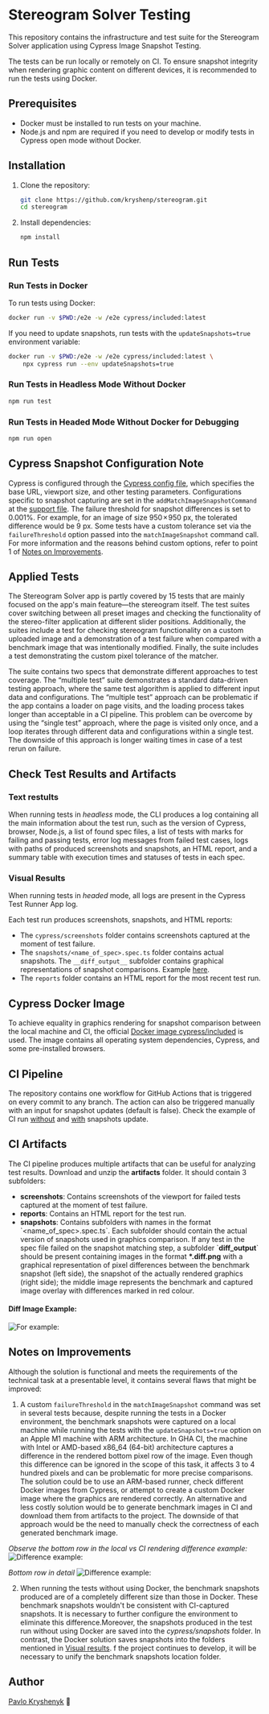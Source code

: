 # Stereogram Solver Testing

This repository contains the infrastructure and test suite for the Stereogram Solver application using Cypress Image Snapshot Testing.

The tests can be run locally or remotely on CI. To ensure snapshot integrity when rendering graphic content on different devices, it is recommended to run the tests using Docker.

## Prerequisites

-   Docker must be installed to run tests on your machine.
-   Node.js and npm are required if you need to develop or modify tests in Cypress open mode without Docker.

## Installation

1. Clone the repository:

    ```bash
    git clone https://github.com/kryshenp/stereogram.git
    cd stereogram
    ```

2. Install dependencies:
    ```bash
    npm install
    ```

## Run Tests

### Run Tests in Docker

To run tests using Docker:

```bash
docker run -v $PWD:/e2e -w /e2e cypress/included:latest
```

If you need to update snapshots, run tests with the `updateSnapshots=true` environment variable:

```bash
docker run -v $PWD:/e2e -w /e2e cypress/included:latest \
    npx cypress run --env updateSnapshots=true
```

### Run Tests in Headless Mode Without Docker

```bash
npm run test
```

### Run Tests in Headed Mode Without Docker for Debugging

```bash
npm run open
```

## Cypress Snapshot Configuration Note

Cypress is configured through the [Cypress config file](./cypress.config.ts), which specifies the base URL, viewport size, and other testing parameters. Configurations specific to snapshot capturing are set in the `addMatchImageSnapshotCommand` at the [support file](./cypress/support/e2e.ts). The failure threshold for snapshot differences is set to 0.001%. For example, for an image of size 950 × 950 px, the tolerated difference would be 9 px. Some tests have a custom tolerance set via the `failureThreshold` option passed into the `matchImageSnapshot` command call. For more information and the reasons behind custom options, refer to point 1 of [Notes on Improvements](#notes-on-improvements).

## Applied Tests

The Stereogram Solver app is partly covered by 15 tests that are mainly focused on the app's main feature—the stereogram itself. The test suites cover switching between all preset images and checking the functionality of the stereo-filter application at different slider positions. Additionally, the suites include a test for checking stereogram functionality on a custom uploaded image and a demonstration of a test failure when compared with a benchmark image that was intentionally modified. Finally, the suite includes a test demonstrating the custom pixel tolerance of the matcher.

The suite contains two specs that demonstrate different approaches to test coverage. The “multiple test” suite demonstrates a standard data-driven testing approach, where the same test algorithm is applied to different input data and configurations. The “multiple test” approach can be problematic if the app contains a loader on page visits, and the loading process takes longer than acceptable in a CI pipeline. This problem can be overcome by using the “single test” approach, where the page is visited only once, and a loop iterates through different data and configurations within a single test. The downside of this approach is longer waiting times in case of a test rerun on failure.

## Check Test Results and Artifacts

### Text restults

When running tests in _headless_ mode, the CLI produces a log containing all the main information about the test run, such as the version of Cypress, browser, Node.js, a list of found spec files, a list of tests with marks for failing and passing tests, error log messages from failed test cases, logs with paths of produced screenshots and snapshots, an HTML report, and a summary table with execution times and statuses of tests in each spec.

### Visual Results

When running tests in _headed_ mode, all logs are present in the Cypress Test Runner App log.

Each test run produces screenshots, snapshots, and HTML reports:

-   The `cypress/screenshots` folder contains screenshots captured at the moment of test failure.
-   The `snapshots/<name_of_spec>.spec.ts` folder contains actual snapshots. The `__diff_output__` subfolder contains graphical representations of snapshot comparisons. Example [here](#diff-image-example).
-   The `reports` folder contains an HTML report for the most recent test run.

## Cypress Docker Image

To achieve equality in graphics rendering for snapshot comparison between the local machine and CI, the official [Docker image cypress/included](https://hub.docker.com/r/cypress/included) is used. The image contains all operating system dependencies, Cypress, and some pre-installed browsers.

## CI Pipeline

The repository contains one workflow for GitHub Actions that is triggered on every commit to any branch. The action can also be triggered manually with an input for snapshot updates (default is false).
Check the example of CI run [without](https://github.com/kryshenp/stereogram/actions/runs/10425956757) and [with](https://github.com/kryshenp/stereogram/actions/runs/10423287261) snapshots update.

## CI Artifacts

The CI pipeline produces multiple artifacts that can be useful for analyzing test results. Download and unzip the **artifacts** folder. It should contain 3 subfolders:

-   **screenshots**: Contains screenshots of the viewport for failed tests captured at the moment of test failure.
-   **reports**: Contains an HTML report for the test run.
-   **snapshots**: Contains subfolders with names in the format \`<name_of_spec>.spec.ts\`. Each subfolder should contain the actual version of snapshots used in graphics comparison. If any test in the spec file failed on the snapshot matching step, a subfolder \`**diff_output**\` should be present containing images in the format **\*.diff.png** with a graphical representation of pixel differences between the benchmark snapshot (left side), the snapshot of the actually rendered graphics (right side); the middle image represents the benchmark and captured image overlay with differences marked in red colour.

#### Diff Image Example:

![For example:](assets/snapshot_difference_example.diff.png "Example of detected visual difference")

## Notes on Improvements

Although the solution is functional and meets the requirements of the technical task at a presentable level, it contains several flaws that might be improved:

1.  A custom `failureThreshold` in the `matchImageSnapshot` command was set in several tests because, despite running the tests in a Docker environment, the benchmark snapshots were captured on a local machine while running the tests with the `updateSnapshots=true` option on an Apple M1 machine with ARM architecture. In GHA CI, the machine with Intel or AMD-based x86_64 (64-bit) architecture captures a difference in the rendered bottom pixel row of the image. Even though this difference can be ignored in the scope of this task, it affects 3 to 4 hundred pixels and can be problematic for more precise comparisons. The solution could be to use an ARM-based runner, check different Docker images from Cypress, or attempt to create a custom Docker image where the graphics are rendered correctly. An alternative and less costly solution would be to generate benchmark images in CI and download them from artifacts to the project. The downside of that approach would be the need to manually check the correctness of each generated benchmark image.

_Observe the bottom row in the local vs CI rendering difference example:_
![Difference example:](assets/local_vs_ci_diff_example.jpg)

_Bottom row in detail_
![Difference example:](assets/local_vs_ci_diff_detail.png)

2. When running the tests without using Docker, the benchmark snapshots produced are of a completely different size than those in Docker. These benchmark snapshots wouldn't be consistent with CI-captured snapshots. It is necessary to further configure the environment to eliminate this difference.Moreover, the snapshots produced in the test run without using Docker are saved into the _cypress/snapshots_ folder. In contrast, the Docker solution saves snapshots into the folders mentioned in [Visual results](#visual-results). f the project continues to develop, it will be necessary to unify the benchmark snapshots location folder.

## Author

[Pavlo Kryshenyk](https://github.com/kryshenp) 🫡
